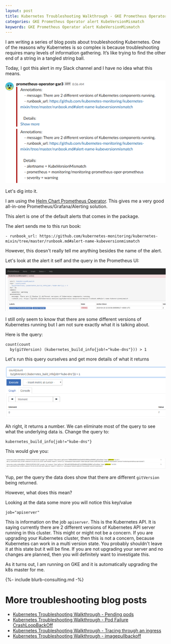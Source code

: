 ```yaml
---
layout: post
title: Kubernetes Troubleshooting Walkthrough - GKE Prometheus Operator alert KubeVersionMismatch
categories: GKE Prometheus Operator alert KubeVersionMismatch
keywords: GKE Prometheus Operator alert KubeVersionMismatch
---
```


I am writing a series of blog posts about troubleshooting Kubernetes. One of the reasons why Kubernetes is so complex is because troubleshooting requires many levels of information gathering. It’s like trying to find the other end of a string in a tangled string ball.

Today, I got this alert in my Slack channel and I have no idea what this means.

![Annotations message: There are 2 different versions of Kubernetes components running.](/assets/blog/images/prometheus-alert-KubeVersionMismatch.png)

Let's dig into it.

I am using the <A HREF="https://github.com/helm/charts/tree/master/stable/prometheus-operator">Helm Chart Prometheus Operator</a>.
This gives me a very good all-in-one Prometheus/Grafana/Alerting solution.

This alert is one of the default alerts that comes in the package.

The alert sends me to this run book:

```
- runbook_url: https://github.com/kubernetes-monitoring/kubernetes-mixin/tree/master/runbook.md#alert-name-kubeversionmismatch
```

However, this doesn't really tell me anything besides the name of the alert.

Let's look at the alert it self and the query in the Prometheus UI:

![alert: KubeVersionMismatch expr: count(count by(gitVersion) (kubernetes_build_info{job!="kube-dns"})) > 1](/assets/blog/images/prometheus-alert-KubeVersionMismatch-ui.png)

I still only seem to know that there are some different versions of Kubernetes running
but I am not sure exactly what it is talking about.

Here is the query:

```
count(count
  by(gitVersion) (kubernetes_build_info{job!="kube-dns"})) > 1
```

Let's run this query ourselves and get more details of what it returns

![query](/assets/blog/images/prometheus-alert-KubeVersionMismatch-query-1.png)

Ah right, it returns a number.  We can eliminate most of the query to see what
the underlying data is.  Change the query to:

```
kubernetes_build_info{job!="kube-dns"}
```

This would give you:

![query](/assets/blog/images/prometheus-alert-KubeVersionMismatch-gitversion.png)

Yup, per the query the data does show that there are different `gitVersion` being
returned.  

However, what does this mean?

Looking at the data some more you will notice this key/value

```
job="apiserver"
```

This is information on the job `apiserver`.  This is the Kubernetes API.  It is
saying currently there are 2 different versions of Kubernetes API server running
in this cluster.  This might or might not be a concern.  If you are upgrading
your Kubernetes cluster, then this is not a concern, because Kubernetes can work
in a multi version state.  You probably shouldn't leave it at this state but it will
be fine.  If you are not upgrading your server and no changes are planned, then you will definitely want to investigate this.

As it turns out, I am running on GKE and it is automatically upgrading the k8s
master for me.

{%- include blurb-consulting.md -%}

# More troubleshooting blog posts

* <A HREF="https://managedkube.com/kubernetes/k8sbot/troubleshooting/pending/pod/2019/02/22/pending-pod.html">Kubernetes Troubleshooting Walkthrough - Pending pods</a>
* <A HREF="https://managedkube.com/kubernetes/pod/failure/crashloopbackoff/k8sbot/troubleshooting/2019/02/12/pod-failure-crashloopbackoff.html">Kubernetes Troubleshooting Walkthrough - Pod Failure CrashLoopBackOff</a>
* <A HREF="https://managedkube.com/kubernetes/trace/ingress/service/port/not/matching/pod/k8sbot/2019/02/13/trace-ingress.html">Kubernetes Troubleshooting Walkthrough - Tracing through an ingress</a>
* <A HREF="https://managedkube.com/kubernetes/k8sbot/troubleshooting/imagepullbackoff/2019/02/23/imagepullbackoff.html">Kubernetes Troubleshooting Walkthrough - imagepullbackoff</a>
